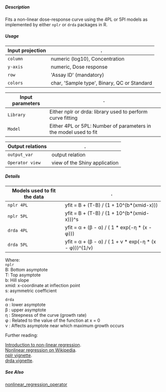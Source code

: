 ##### Description

Fits a non-linear dose-response curve using the 4PL or 5Pl models as implemented by either `nplr` or `drda` packages in R.

##### Usage

Input projection|.
---|---
`column`        | numeric (log10), Concentration
`y-axis`        | numeric, Dose response
`row`           | 'Assay ID' (mandatory)
`colors`        | char, 'Sample type', Binary, QC or Standard


Input parameters|.
---|---
`Library`        | Either nplr or drda: library used to perform curve fitting
`Model`          | Either 4PL or 5PL: Number of parameters in the model used to fit

Output relations|.
---|---
`output_var`        | output relation
`Operator view`        | view of the Shiny application

##### Details

Models used to fit the data|.
---|---
`nplr 4PL`      | yfit = B + (T-B) / (1 + 10^(b*(xmid-x)))
`nplr 5PL`      | yfit = B + (T-B) / (1 + 10^(b*(xmid-x)))^s
`drda 4PL`      | yfit = &alpha; + (&beta; - &alpha;) / ( 1 * exp(-&eta; * (x - &phi;)))
`drda 5PL`      | yfit = &alpha; + (&beta; - &alpha;) / ( 1 + &nu; * exp(-&eta; * (x - &phi;)))^(1/&nu;)

Where:  
 `nplr`  
 B: Bottom asymptote  
 T: Top asymptote  
 b: Hill slope  
 xmid: x-coordinate at inflection point  
 s: asymmetric coefficient  
 
 `drda`  
  &alpha; : lower asymptote  
  &beta; : upper asymptote  
  &eta; : Steepness of the curve (growth rate)  
  &phi; : Related to the value of the function at x = 0  
  &nu; : Affects asymptote near which maximum growth occurs  

Further reading:  

[Introduction to non-linear regression](https://www.statforbiology.com/nonlinearregression/usefulequations).  
[Nonlinear regression on Wikipedia](https://en.wikipedia.org/wiki/Nonlinear_regression).  
[nplr vignette](https://cran.r-project.org/web/packages/nplr/vignettes/nplr.pdf).  
[drda vignette](https://cran.r-project.org/web/packages/drda/vignettes/drda.pdf).  


##### See Also

[nonlinear_regression_operator](https://github.com/tercen/nonlinear_regression_operator)


